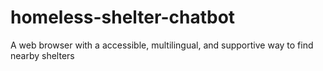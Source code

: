 # homeless-shelter-chatbot
A web browser with a accessible, multilingual, and supportive way to find nearby shelters
